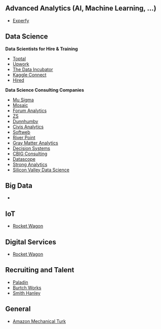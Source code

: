 ## Advanced Analytics (AI, Machine Learning, ...)
- [Experfy](https://www.experfy.com/)

## Data Science

**Data Scientists for Hire & Training**
- [Toptal](https://www.toptal.com/data-science)
- [Upwork](https://www.upwork.com/)
- [The Data Incubator](https://www.thedataincubator.com/)
- [Kaggle Connect](https://www.kaggle.com/host)
- [Hired](https://hired.com)

**Data Science Consulting Companies**
- [Mu Sigma](https://www.mu-sigma.com/)
- [Mosaic](http://www.mosaicdatascience.com/)
- [Forum Analytics](http://www.forumanalytics.com/)
- [ZS](https://www.zs.com/)
- [Dunnhumby](https://www.dunnhumby.com/)
- [Civis Analytics](https://www.civisanalytics.com/)
- [Softweb](http://www.softwebdatascience.com/)
- [River Point](http://riverpoint.com/)
- [Gray Matter Analytics](https://www.graymatteranalytics.com/)
- [Decision Systems](http://www.decisionsystems.com/)
- [CBIG Consulting](http://www.cbigconsulting.com/)
- [Datascope](https://datascopeanalytics.com/)
- [Strong Analytics](https://www.strong.io/)
- [Silicon Valley Data Science](https://svds.com/)

## Big Data
- []()

## IoT
- [Rocket Wagon](https://rw.co/)

## Digital Services
- [Rocket Wagon](https://rw.co/)

## Recruiting and Talent
- [Paladin](http://www.paladinstaff.com/)
- [Burtch Works](http://www.burtchworks.com/)
- [Smith Hanley](http://www.smithhanley.com/)

## General
- [Amazon Mechanical Turk](https://www.mturk.com/mturk/welcome)

